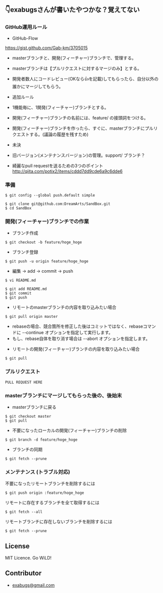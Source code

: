 ## :point_down:exabugsさんが書いたやつかな？覚えてない

### GitHub運用ルール

 * GitHub-Flow

  https://gist.github.com/Gab-km/3705015

  * masterブランチと、開発(フィーチャー)ブランチで、管理する。
  * masterブランチは【プルリクエストに対するマージのみ】とする。
  * 開発者数人にコードレビュー(OKなら:+1:を記載)してもらったら、自分以外の誰かにマージしてもらう。

 * 追加ルール

  * 1機能毎に、1開発(フィーチャー)ブランチとする。
  * 開発(フィーチャー)ブランチの名前には、feature/ の接頭詞をつける。
  * 開発(フィーチャー)ブランチを作ったら、すぐに、masterブランチにプルリクエストする。(議論の履歴を残すため)

 * 未決

  * 旧バージョン(メンテナンスバージョン)の管理。support/ ブランチ？

 * 綺麗なpull requestを送るための3つのポイント http://qiita.com/potix2/items/cddd7dd9cde6a9c6dde6

### 準備
```
$ git config --global push.default simple
```
```
$ git clone git@github.com:DreamArts/SandBox.git
$ cd SandBox
```

### 開発(フィーチャー)ブランチでの作業

- ブランチ作成
```
$ git checkout -b feature/hoge_hoge
```

- ブランチ登録
```
$ git push -u origin feature/hoge_hoge
```

- 編集 → add → commit → push
```
$ vi README.md

$ git add README.md
$ git commit
$ git push
```

* リモートのmasterブランチの内容を取り込みたい場合
```
$ git pull origin master
```

 - rebaseの場合、競合箇所を修正した後はコミットではなく、rebaseコマンドに --continue オプションを指定して実行します。
 - もし、rebase自体を取り消す場合は --abort オプションを指定します。

* リモートの開発(フィーチャー)ブランチの内容を取り込みたい場合
```
$ git pull
```


### プルリクエスト
```
PULL REQUEST HERE
```

### masterブランチにマージしてもらった後の、後始末

- masterブランチに戻る
```
$ git checkout master
$ git pull
```

- 不要になったローカルの開発(フィーチャー)ブランチの削除
```
$ git branch -d feature/hoge_hoge
```

- ブランチの同期
```
$ git fetch --prune
```

### メンテナンス (トラブル対応)
不要になったリモートブランチを削除するには
```
$ git push origin :feature/hoge_hoge
```

リモートに存在するブランチを全て取得するには
```
$ git fetch --all
```

リモートブランチに存在しないブランチを削除するには
```
$ git fetch --prune
```

## License
MIT Licence. Go WiLD!

## Contributor
 * exabugs@gmail.com
